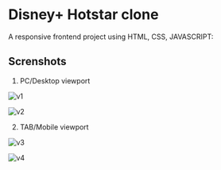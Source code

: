 
# Disney+ Hotstar clone

A responsive frontend project using HTML, CSS, JAVASCRIPT:

## Screnshots

1) PC/Desktop viewport

![v1](https://user-images.githubusercontent.com/96445392/194013573-d1c16463-3a43-48af-a954-1e40159218b3.png)


![v2](https://user-images.githubusercontent.com/96445392/194013587-d97c5ce1-34c6-4a0a-bb0a-bcd4920bdb3e.png)


2) TAB/Mobile viewport

![v3](https://user-images.githubusercontent.com/96445392/194013665-7562ff89-8512-41d3-9c09-1d1419d7d21d.jpg)


![v4](https://user-images.githubusercontent.com/96445392/194013678-f45bacaf-073f-4374-abc7-4b84611c059d.jpg)

